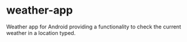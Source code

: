 # weather-app
Weather app for Android providing a functionality to check the current weather in a location typed.
